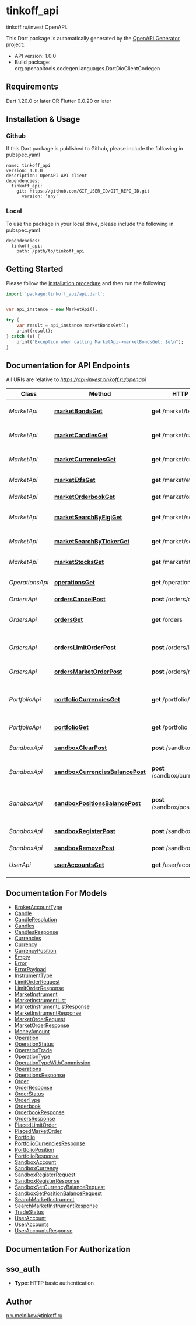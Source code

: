 # tinkoff_api
tinkoff.ru/invest OpenAPI.

This Dart package is automatically generated by the [OpenAPI Generator](https://openapi-generator.tech) project:

- API version: 1.0.0
- Build package: org.openapitools.codegen.languages.DartDioClientCodegen

## Requirements

Dart 1.20.0 or later OR Flutter 0.0.20 or later

## Installation & Usage

### Github
If this Dart package is published to Github, please include the following in pubspec.yaml
```
name: tinkoff_api
version: 1.0.0
description: OpenAPI API client
dependencies:
  tinkoff_api:
    git: https://github.com/GIT_USER_ID/GIT_REPO_ID.git
      version: 'any'
```

### Local
To use the package in your local drive, please include the following in pubspec.yaml
```
dependencies:
  tinkoff_api:
    path: /path/to/tinkoff_api
```

## Getting Started

Please follow the [installation procedure](#installation--usage) and then run the following:

```dart
import 'package:tinkoff_api/api.dart';


var api_instance = new MarketApi();

try {
    var result = api_instance.marketBondsGet();
    print(result);
} catch (e) {
    print("Exception when calling MarketApi->marketBondsGet: $e\n");
}

```

## Documentation for API Endpoints

All URIs are relative to *https://api-invest.tinkoff.ru/openapi*

Class | Method | HTTP request | Description
------------ | ------------- | ------------- | -------------
*MarketApi* | [**marketBondsGet**](doc//MarketApi.md#marketbondsget) | **get** /market/bonds | Получение списка облигаций
*MarketApi* | [**marketCandlesGet**](doc//MarketApi.md#marketcandlesget) | **get** /market/candles | Получение исторических свечей по FIGI
*MarketApi* | [**marketCurrenciesGet**](doc//MarketApi.md#marketcurrenciesget) | **get** /market/currencies | Получение списка валютных пар
*MarketApi* | [**marketEtfsGet**](doc//MarketApi.md#marketetfsget) | **get** /market/etfs | Получение списка ETF
*MarketApi* | [**marketOrderbookGet**](doc//MarketApi.md#marketorderbookget) | **get** /market/orderbook | Получение стакана по FIGI
*MarketApi* | [**marketSearchByFigiGet**](doc//MarketApi.md#marketsearchbyfigiget) | **get** /market/search/by-figi | Получение инструмента по FIGI
*MarketApi* | [**marketSearchByTickerGet**](doc//MarketApi.md#marketsearchbytickerget) | **get** /market/search/by-ticker | Получение инструмента по тикеру
*MarketApi* | [**marketStocksGet**](doc//MarketApi.md#marketstocksget) | **get** /market/stocks | Получение списка акций
*OperationsApi* | [**operationsGet**](doc//OperationsApi.md#operationsget) | **get** /operations | Получение списка операций
*OrdersApi* | [**ordersCancelPost**](doc//OrdersApi.md#orderscancelpost) | **post** /orders/cancel | Отмена заявки
*OrdersApi* | [**ordersGet**](doc//OrdersApi.md#ordersget) | **get** /orders | Получение списка активных заявок
*OrdersApi* | [**ordersLimitOrderPost**](doc//OrdersApi.md#orderslimitorderpost) | **post** /orders/limit-order | Создание лимитной заявки
*OrdersApi* | [**ordersMarketOrderPost**](doc//OrdersApi.md#ordersmarketorderpost) | **post** /orders/market-order | Создание рыночной заявки
*PortfolioApi* | [**portfolioCurrenciesGet**](doc//PortfolioApi.md#portfoliocurrenciesget) | **get** /portfolio/currencies | Получение валютных активов клиента
*PortfolioApi* | [**portfolioGet**](doc//PortfolioApi.md#portfolioget) | **get** /portfolio | Получение портфеля клиента
*SandboxApi* | [**sandboxClearPost**](doc//SandboxApi.md#sandboxclearpost) | **post** /sandbox/clear | Удаление всех позиций
*SandboxApi* | [**sandboxCurrenciesBalancePost**](doc//SandboxApi.md#sandboxcurrenciesbalancepost) | **post** /sandbox/currencies/balance | Выставление баланса по валютным позициям
*SandboxApi* | [**sandboxPositionsBalancePost**](doc//SandboxApi.md#sandboxpositionsbalancepost) | **post** /sandbox/positions/balance | Выставление баланса по инструментным позициям
*SandboxApi* | [**sandboxRegisterPost**](doc//SandboxApi.md#sandboxregisterpost) | **post** /sandbox/register | Регистрация клиента в sandbox
*SandboxApi* | [**sandboxRemovePost**](doc//SandboxApi.md#sandboxremovepost) | **post** /sandbox/remove | Удаление счета
*UserApi* | [**userAccountsGet**](doc//UserApi.md#useraccountsget) | **get** /user/accounts | Получение брокерских счетов клиента


## Documentation For Models

 - [BrokerAccountType](doc//BrokerAccountType.md)
 - [Candle](doc//Candle.md)
 - [CandleResolution](doc//CandleResolution.md)
 - [Candles](doc//Candles.md)
 - [CandlesResponse](doc//CandlesResponse.md)
 - [Currencies](doc//Currencies.md)
 - [Currency](doc//Currency.md)
 - [CurrencyPosition](doc//CurrencyPosition.md)
 - [Empty](doc//Empty.md)
 - [Error](doc//Error.md)
 - [ErrorPayload](doc//ErrorPayload.md)
 - [InstrumentType](doc//InstrumentType.md)
 - [LimitOrderRequest](doc//LimitOrderRequest.md)
 - [LimitOrderResponse](doc//LimitOrderResponse.md)
 - [MarketInstrument](doc//MarketInstrument.md)
 - [MarketInstrumentList](doc//MarketInstrumentList.md)
 - [MarketInstrumentListResponse](doc//MarketInstrumentListResponse.md)
 - [MarketInstrumentResponse](doc//MarketInstrumentResponse.md)
 - [MarketOrderRequest](doc//MarketOrderRequest.md)
 - [MarketOrderResponse](doc//MarketOrderResponse.md)
 - [MoneyAmount](doc//MoneyAmount.md)
 - [Operation](doc//Operation.md)
 - [OperationStatus](doc//OperationStatus.md)
 - [OperationTrade](doc//OperationTrade.md)
 - [OperationType](doc//OperationType.md)
 - [OperationTypeWithCommission](doc//OperationTypeWithCommission.md)
 - [Operations](doc//Operations.md)
 - [OperationsResponse](doc//OperationsResponse.md)
 - [Order](doc//Order.md)
 - [OrderResponse](doc//OrderResponse.md)
 - [OrderStatus](doc//OrderStatus.md)
 - [OrderType](doc//OrderType.md)
 - [Orderbook](doc//Orderbook.md)
 - [OrderbookResponse](doc//OrderbookResponse.md)
 - [OrdersResponse](doc//OrdersResponse.md)
 - [PlacedLimitOrder](doc//PlacedLimitOrder.md)
 - [PlacedMarketOrder](doc//PlacedMarketOrder.md)
 - [Portfolio](doc//Portfolio.md)
 - [PortfolioCurrenciesResponse](doc//PortfolioCurrenciesResponse.md)
 - [PortfolioPosition](doc//PortfolioPosition.md)
 - [PortfolioResponse](doc//PortfolioResponse.md)
 - [SandboxAccount](doc//SandboxAccount.md)
 - [SandboxCurrency](doc//SandboxCurrency.md)
 - [SandboxRegisterRequest](doc//SandboxRegisterRequest.md)
 - [SandboxRegisterResponse](doc//SandboxRegisterResponse.md)
 - [SandboxSetCurrencyBalanceRequest](doc//SandboxSetCurrencyBalanceRequest.md)
 - [SandboxSetPositionBalanceRequest](doc//SandboxSetPositionBalanceRequest.md)
 - [SearchMarketInstrument](doc//SearchMarketInstrument.md)
 - [SearchMarketInstrumentResponse](doc//SearchMarketInstrumentResponse.md)
 - [TradeStatus](doc//TradeStatus.md)
 - [UserAccount](doc//UserAccount.md)
 - [UserAccounts](doc//UserAccounts.md)
 - [UserAccountsResponse](doc//UserAccountsResponse.md)


## Documentation For Authorization


## sso_auth

- **Type**: HTTP basic authentication


## Author

n.v.melnikov@tinkoff.ru


